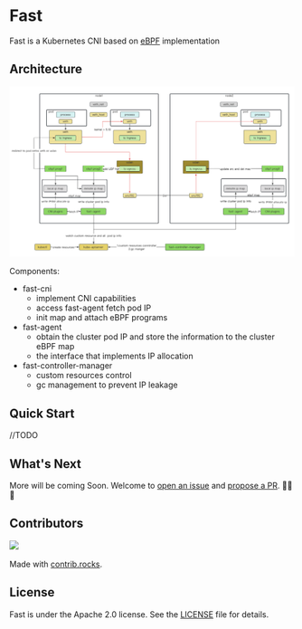 # Fast

Fast is a Kubernetes CNI based on  [eBPF](https://ebpf.io)  implementation

## Architecture

![fast](images/fast.png)

Components:
+ fast-cni
  + implement CNI capabilities
  + access fast-agent fetch pod IP
  + init map and attach eBPF programs
+ fast-agent
  + obtain the cluster pod IP and store the information to the cluster eBPF map
  + the interface that implements IP allocation
+ fast-controller-manager
  + custom resources control
  + gc management to prevent IP leakage

## Quick Start

//TODO

## What's Next

More will be coming Soon. Welcome to [open an issue](https://github.com/Fish-pro/fast/issues) and [propose a PR](https://github.com/Fish-pro/fast/pulls). 🎉🎉🎉

## Contributors

<a href="https://github.com/Fish-pro/fast/graphs/contributors">
  <img src="https://contrib.rocks/image?repo=Fish-pro/fast" />
</a>

Made with [contrib.rocks](https://contrib.rocks).

## License

Fast is under the Apache 2.0 license. See the [LICENSE](LICENSE) file for details.